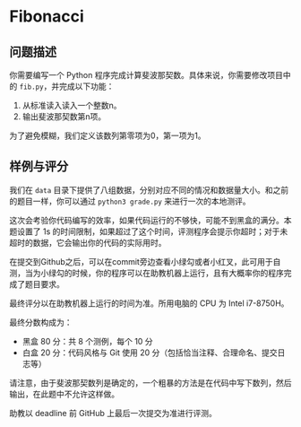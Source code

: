 # Fibonacci

## 问题描述

你需要编写一个 Python 程序完成计算斐波那契数。具体来说，你需要修改项目中的 `fib.py`，并完成以下功能：

1. 从标准读入读入一个整数n。
2. 输出斐波那契数第n项。

为了避免模糊，我们定义该数列第零项为0，第一项为1。

## 样例与评分

我们在 `data` 目录下提供了八组数据，分别对应不同的情况和数据量大小。和之前的题目一样，你可以通过 `python3 grade.py` 来进行一次的本地测评。

这次会考验你代码编写的效率，如果代码运行的不够快，可能不到黑盒的满分。本题设置了 1s 的时间限制，如果超过了这个时间，评测程序会提示你超时；对于未超时的数据，它会输出你的代码的实际用时。

在提交到Github之后，可以在commit旁边查看小绿勾或者小红叉，此可用于自测，当为小绿勾的时候，你的程序可以在助教机器上运行，且有大概率你的程序完成了题目要求。

最终评分以在助教机器上运行的时间为准。所用电脑的 CPU 为 Intel i7-8750H。

最终分数构成为：

* 黑盒 80 分：共 8 个测例，每个 10 分
* 白盒 20 分：代码风格与 Git 使用 20 分（包括恰当注释、合理命名、提交日志等）

请注意，由于斐波那契数列是确定的，一个粗暴的方法是在代码中写下数列，然后输出，在此题中不允许这样做。

助教以 deadline 前 GitHub 上最后一次提交为准进行评测。
